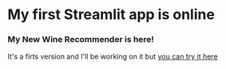 # My first Streamlit app is online
### My New Wine Recommender is here!
It's a firts version and I'll be working on it but
[you can try it here](https://juliavazquez-my-wine-recommender-wine-recommender-j8fy46.streamlit.app/)

